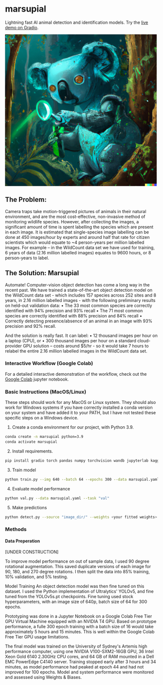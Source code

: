 # marsupial

Lightning fast AI animal detection and identification models. Try the [live demo on Gradio](https://huggingface.co/spaces/hlydecker/marsupial).

<img src="content/DALLE2_Cyborg_Koala.png" alt="AI art of a cyborg koala" width="500"/>


## The Problem:

Camera traps take motion-triggered pictures of animals in their natural environment, and are the most cost-effective, non-invasive method of monitoring wildlife species. However, after collecting the images, a significant amount of time is spent labelling the species which are present in each image. It is estimated that single-species image labelling can be done at 450 images/hour by experts and around half that rate for citizen scientists  which would equate to ~4 person-years per million labelled images. For example – in the WildCount data set we have used for training, 6 years of data (2.16 million labelled images) equates to 9600 hours, or 8 person-years to label. 

## The Solution: Marsupial

Automate! Computer-vision object detection has come a long way in the recent past. We have trained a state-of-the-art object detection model on the WildCount data set  - which includes 157 species across 252 sites and 8 years, in 2.16 million labelled images - with the following preliminary results on held-out validation data:
• The 33 most common species are correctly identified with 94% precision and 93% recall
• The 71 most common species are correctly identified with 88% precision and 84% recall
• Correctly detecting presence/absence of an animal in an image with 93% precision and 92% recall. 

And the solution is really fast. It can label:
• 12 thousand images per hour on a laptop (CPU), or 
• 300 thousand images per hour on a standard cloud-provider GPU solution – costs around $5/hr - so it would take 7 hours to relabel the entire 2.16 million labelled images in the WildCount data set.


### Interactive Workflow (Google Colab)

For a detailed interactive demonstration of the workflow, check out the [Google Colab](https://colab.research.google.com/drive/1YQ1ck-3HQKToAZ5DwQKy5xamDsck7KTL?usp=sharing) jupyter notebook. 

### Basic Instructions (MacOS/Linux)

These steps should work for any MacOS or Linux system. 
They should also work for Windows systems if you have correctly installed a conda version on your system and have added it to your PATH, but I have not tested these specific steps on a Windows device.

1. Create a conda environment for our project, with Python 3.9.
 
```bash
conda create -n marsupial python=3.9
conda activate marsupial
```

2. Install requirements.

```bash
pip install gradio torch pandas numpy torchvision wandb jupyterlab kaggle
```

3. Train model

```bash
python train.py --img 640 --batch 64 --epochs 300 --data marsupial.yaml --weights yolov5s.pt
```

4. Evaluate model performance

```bash
python val.py --data marsupial.yaml --task "val"
```

5. Make predictions

```bash
python detect.py --source "image_dir/" --weights <your fitted weights>
```


### Methods

#### Data Preperation

[UNDER CONSTRUCTION]

To improve model performance on out of sample data, I used 90 degree rotational augmentation. This saved duplicate versions of each image for 90, 180, and 270 degree rotations. I then split the data into 85% training, 10% validation, and 5% testing.

Model Training
An object detection model was then fine tuned on this dataset. I used the Python implementation of Ultralytics' YOLOv5, and fine tuned from the YOLOv5s.pt checkpoints. Fine tuning used stock hyperparameters, with an image size of 640p, batch size of 64 for 300 epochs.

Prototyping was done in a Jupyter Notebook on a Google Colab Free Tier GPU Virtual Machine equipped with an NVIDIA T4 GPU. Based on prototype performance, a fulle 300 epoch training with a batch size of 16 would take approximately 5 hours and 15 minutes. This is well within the Google Colab Free Tier GPU usage limitations.

The final model was trained on the University of Sydney's Artemis high performance computer, using one NVIDIA V100-SXM2-16GB GPU, 36 Intel Xeon Gold 6140 2.30GHz CPU cores, and 64 GB of RAM mounted in a Dell EMC PowerEdge C4140 server. Training stopped early after 3 hours and 34 minutes, as model performance had peaked at epoch 44 and had not improved for 100 epochs. Model and system performance were monitored and assessed using Weights & Biases.

